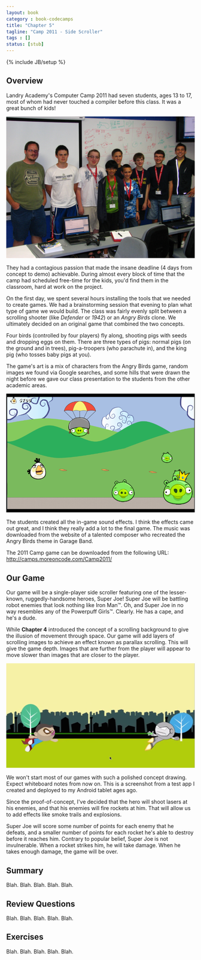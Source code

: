 ```yaml
---
layout: book
category : book-codecamps
title: "Chapter 5"
tagline: "Camp 2011 - Side Scroller"
tags : []
status: [stub]
---
```

{% include JB/setup %}

## Overview

Landry Academy's Computer Camp 2011 had seven students, ages 13 to 17, most of whom had never touched a compiler before this class. It was a great bunch of kids!

![The 2011 Campers](images/camp2011students.jpg)

They had a contagious passion that made the insane deadline (4 days from concept to demo) achievable. During almost every block of time that the camp had scheduled free-time for the kids, you'd find them in the classroom, hard at work on the project.

On the first day, we spent several hours installing the tools that we needed to create games. We had a brainstorming session that evening to plan what type of game we would build. The class was fairly evenly split between a scrolling shooter (like _Defender_ or _1942_) or an _Angry Birds_ clone. We ultimately decided on an original game that combined the two concepts.

Four birds (controlled by four players) fly along, shooting pigs with seeds and dropping eggs on them. There are three types of pigs: normal pigs (on the ground and in trees), pig-a-troopers (who parachute in), and the king pig (who tosses baby pigs at you).

The game's art is a mix of characters from the Angry Birds game, random images we found via Google searches, and some hills that were drawn the night before we gave our class presentation to the students from the other academic areas.

![The 2011 Camp's Game](images/camp2011game.png)

The students created all the in-game sound effects. I think the effects came out great, and I think they really add a lot to the final game. The music was downloaded from the website of a talented composer who recreated the Angry Birds theme in Garage Band.

The 2011 Camp game can be downloaded from the following URL:    
http://camps.moreoncode.com/Camp2011/

## Our Game

Our game will be a single-player side scroller featuring one of the lesser-known, ruggedly-handsome heroes, Super Joe! Super Joe will be battling robot enemies that look nothing like Iron Man&trade;. Oh, and Super Joe in no way resembles any of the Powerpuff Girls&trade;. Clearly. He has a cape, and he's a dude.

While **Chapter 4** introduced the concept of a scrolling background to give the illusion of movement through space. Our game will add layers of scrolling images to achieve an effect known as parallax scrolling. This will give the game depth. Images that are further from the player will appear to move slower than images that are closer to the player.

![Our Game Concept](images/figure05-01_SuperJoeConcept.png)

We won't start most of our games with such a polished concept drawing. Expect whiteboard notes from now on. This is a screenshot from a test app I created and deployed to my Android tablet ages ago.

Since the proof-of-concept, I've decided that the hero will shoot lasers at his enemies, and that his enemies will fire rockets at him. That will allow us to add effects like smoke trails and explosions.

Super Joe will score some number of points for each enemy that he defeats, and a smaller number of points for each rocket he's able to destroy before it reaches him. Contrary to popular belief, Super Joe is not invulnerable. When a rocket strikes him, he will take damage. When he takes enough damage, the game will be over.

## Summary

Blah. Blah. Blah. Blah. Blah.

## Review Questions

Blah. Blah. Blah. Blah. Blah.

## Exercises

Blah. Blah. Blah. Blah. Blah.

